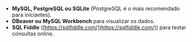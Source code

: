 - **MySQL, PostgreSQL ou SQLite** (PostgreSQL é o mais recomendado para iniciantes).
- **DBeaver ou MySQL Workbench** para visualizar os dados.
- **SQL Fiddle** ([https://sqlfiddle.com/](https://sqlfiddle.com/)) para testar consultas online.